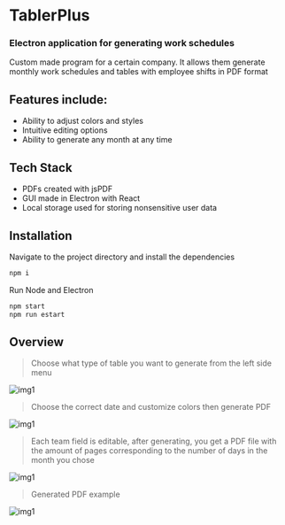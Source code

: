 # TablerPlus
### Electron application for generating work schedules


Custom made program for a certain company. It allows them generate monthly work schedules and tables with employee shifts in PDF format

## Features include:
- Ability to adjust colors and styles
- Intuitive editing options
- Ability to generate any month at any time

## Tech Stack

- PDFs created with jsPDF
- GUI made in Electron with React
- Local storage used for storing nonsensitive user data


## Installation

Navigate to the project directory and install the dependencies

```sh
npm i
```

Run Node and Electron

```sh
npm start
npm run estart
```

## Overview

> Choose what type of table you want to generate from the left side menu<br />
<img src="https://drive.google.com/uc?export=view&id=1qItz32koSn3OkE8-ShQfzm_yVNNzNDcH" alt="img1">
<br />

> Choose the correct date and customize colors then generate PDF<br />
<img src="https://drive.google.com/uc?export=view&id=12SiI5e-eEXIJH-VqeBvY6zCgd8wWq7N1" alt="img1">
<br />

> Each team field is editable, after generating, you get a PDF file with the amount of pages corresponding to the number of days in the month you chose<br />
<img src="https://drive.google.com/uc?export=view&id=1FtZ5Y5zRydJcwc1i6GH4B3oqqsClX4v-" alt="img1">

> Generated PDF example<br />
<img src="https://drive.google.com/uc?export=view&id=1Gst3nXs173iRhPh02DyBma_fBjlpP_fu" alt="img1">
